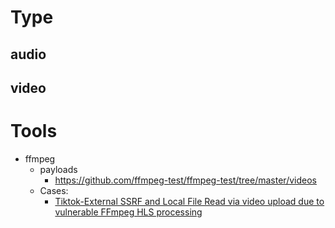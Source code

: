 # Type
## audio

## video

# Tools
- ffmpeg
  - payloads
    - https://github.com/ffmpeg-test/ffmpeg-test/tree/master/videos
  - Cases:
    - [Tiktok-External SSRF and Local File Read via video upload due to vulnerable FFmpeg HLS processing](https://hackerone.com/reports/1062888)
